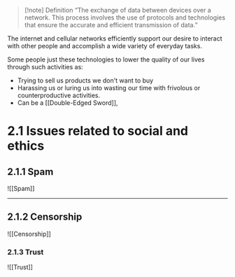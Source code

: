 >[!note] Definition
>“The exchange of data between devices over a network. This process involves the use of protocols and technologies that ensure the accurate and efficient transmission of data.”

The internet and cellular networks efficiently support our desire to interact with other people and accomplish a wide variety of everyday tasks.

Some people just these technologies to lower the quality of our lives through such activities as:
- Trying to sell us products we don't want to buy
- Harassing us or luring us into wasting our time with frivolous or counterproductive activities. 
- Can be a [[Double-Edged Sword]],

# 2.1 Issues related to social and ethics
## 2.1.1 Spam
![[Spam]]

---
## 2.1.2 Censorship
![[Censorship]]

### 2.1.3 Trust
![[Trust]]